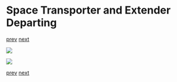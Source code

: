 # Space Transporter and Extender Departing

[prev](10-extender-loading.md) [next](12-extender-maneuvering.md)

![](11-extender-departing_1.png)

![](11-extender-departing_2.png)

[prev](10-extender-loading.md) [next](12-extender-maneuvering.md)
